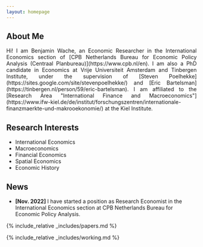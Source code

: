 ```yaml
---
layout: homepage
---
```


## About Me

<div style="text-align: justify"> 
    Hi! I am Benjamin Wache, an Economic Researcher in the International Economics section of [CPB Netherlands Bureau for Economic Policy Analysis (Centraal Planbureau)](https://www.cpb.nl/en). I am also a PhD candidate in Economics at Vrije Universiteit Amsterdam and Tinbergen Institute, under the supervision of [Steven Poelhekke](https://sites.google.com/site/stevenpoelhekke/) and [Eric Bartelsman](https://tinbergen.nl/person/59/eric-bartelsman). I am affiliated to the [Research Area "International Finance and Macroeconomics"](https://www.ifw-kiel.de/de/institut/forschungszentren/internationale-finanzmaerkte-und-makrooekonomie/) at the Kiel Institute.
</div>

## Research Interests

- International Economics
- Macroeconomics
- Financial Economics
- Spatial Economics
- Economic History

## News

- **[Nov. 2022]** I have started a position as Research Economist in the International Economics section at CPB Netherlands Bureau for Economic Policy Analysis.

{% include_relative _includes/papers.md %}

{% include_relative _includes/working.md %}

